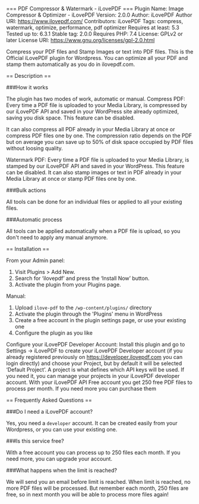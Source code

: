 === PDF Compressor & Watermark - iLovePDF ===
Plugin Name: Image Compressor & Optimizer - iLovePDF
Version: 2.0.0
Author: iLovePDF
Author URI: https://www.ilovepdf.com/
Contributors: iLovePDF
Tags: compress, watermark, optimize, performance, pdf optimizer
Requires at least: 5.3
Tested up to: 6.3.1
Stable tag: 2.0.0
Requires PHP: 7.4
License: GPLv2 or later
License URI: https://www.gnu.org/licenses/gpl-2.0.html

Compress your PDF files and Stamp Images or text into PDF files. This is the Official iLovePDF plugin for Wordpress. You can optimize all your PDF and stamp them automatically as you do in ilovepdf.com.

== Description ==

###How it works

The plugin has two modes of work, automatic or manual.
Compress PDF: Every time a PDF file is uploaded to your Media Library, is compressed by our iLovePDF API and saved in your WordPress site already optimized, saving you disk space. This feature can be disabled. 

It can also compress all PDF already in your Media Library at once or compress PDF files one by one. The compression ratio depends on the PDF but on average you can save up to 50% of disk space occupied by PDF files without loosing quality. 

Watermark PDF: Every time a PDF file is uploaded to your Media Library, is stamped by our iLovePDF API and saved in your WordPress. This feature can be disabled. 
It can also stamp images or text in PDF already in your Media Library at once or stamp PDF files one by one. 


###Bulk actions

All tools can be done for an individual files or applied to all your existing files.

###Automatic process

All tools can be applied automatically when a PDF file is upload, so you don't need to apply any manual anymore.

== Installation ==

From your Admin panel:
1. Visit Plugins > Add New.
2. Search for ‘ilovepdf’ and press the ‘Install Now’ button.
3. Activate the plugin from your Plugins page.

Manual: 
1. Upload `ilove-pdf` to the `/wp-content/plugins/` directory
2. Activate the plugin through the 'Plugins' menu in WordPress
3. Create a free account in the plugin settings page, or use your existing one
4. Configure the plugin as you like

Configure your iLovePDF Developer Account:
Install this plugin and go to Settings -> iLovePDF to create your iLovePDF Developer account (if you already registered previously on https://developer.ilovepdf.com you can login directly) and choose your Project, but by default it will be selected ‘Default Project’. A project is what defines which API keys will be used. If you need it, you can manage your projects in your iLovePDF developer account. With your iLovePDF API Free account you get 250 free PDF files to process per month. If you need more you can purchase them


== Frequently Asked Questions ==

###Do I need a iLovePDF account?

Yes, you need a `developer` account. It can be created easily from your Wordpress, or you can use your existing one.

###Is this service free?

With a free account you can process up to 250 files each month. If you need more, you can upgrade your account.

###What happens when the limit is reached?

We will send you an email before limit is reached. When limit is reached, no more PDF files will be processed. But remember each month, 250 files are free, so in next month you will be able to process more files again!
